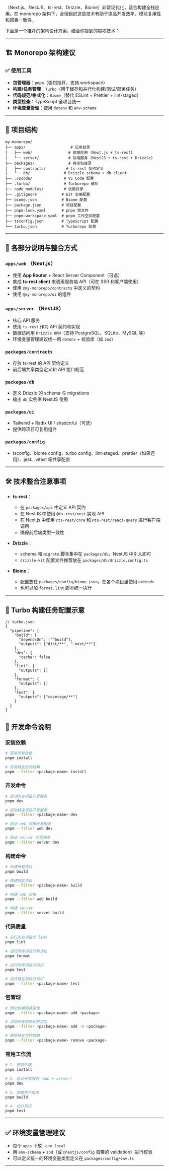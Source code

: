 （Next.js、NestJS、ts-rest、Drizzle、Biome）非常现代化，适合构建全栈应用。在 monorepo 架构下，合理组织这些技术有助于提高开发效率、模块复用性和部署一致性。

下面是一个推荐的架构设计方案，结合你提到的每项技术：

---

## 🏗️ Monorepo 架构建议

### ✅ 使用工具

* **包管理器**：`pnpm`（强烈推荐，支持 workspace）
* **构建/任务管理**：`Turbo`（用于缓存和并行化构建/测试/部署任务）
* **代码规范/格式化**：`Biome`（替代 ESLint + Prettier + lint-staged）
* **类型检查**：TypeScript 全项目统一
* **环境变量管理**：使用 `dotenv` 和 `env-schema`

---

## 📁 项目结构

```
my-monorepo/
├── apps/                    # 应用目录
│   ├── web/                # 前端应用 (Next.js + ts-rest)
│   └── server/             # 后端服务 (NestJS + ts-rest + Drizzle)
├── packages/               # 共享包目录
│   ├── contracts/         # ts-rest 契约定义
│   └── db/               # Drizzle schema + db client
├── .vscode/              # VS Code 配置
├── .turbo/               # Turborepo 缓存
├── node_modules/         # 依赖目录
├── .gitignore           # Git 忽略配置
├── biome.json           # Biome 配置
├── package.json         # 项目配置
├── pnpm-lock.yaml       # pnpm 锁文件
├── pnpm-workspace.yaml  # pnpm 工作空间配置
├── tsconfig.json        # TypeScript 配置
└── turbo.json           # Turborepo 配置
```

---

## 🔧 各部分说明与整合方式

### `apps/web` （Next.js）

* 使用 **App Router** + React Server Component（可选）
* 集成 **ts-rest client** 来调用服务端 API（可在 SSR 和客户端使用）
* 使用 `@my-monorepo/contracts` 中定义的契约
* 使用 `@my-monorepo/ui` 的组件

### `apps/server` （NestJS）

* 核心 API 服务
* 使用 `ts-rest` 作为 API 契约和实现
* 数据访问用 `Drizzle ORM`（支持 PostgreSQL、SQLite、MySQL 等）
* 环境变量管理建议统一用 `dotenv` + 校验库（如 `zod`）

### `packages/contracts`

* 存放 ts-rest 的 API 契约定义
* 前后端共享类型定义和 API 接口规范

### `packages/db`

* 定义 Drizzle 的 schema 与 migrations
* 输出 `db` 实例供 NestJS 使用

### `packages/ui`

* Tailwind + Radix UI / shadcn/ui（可选）
* 提供跨项目可复用组件

### `packages/config`

* tsconfig、biome config、turbo config、lint-staged、prettier（如果还用）、jest、vitest 等共享配置

---

## 🛠️ 技术整合注意事项

* **ts-rest**：

  * 在 `packages/api` 中定义 API 契约
  * 在 NestJS 中使用 `@ts-rest/nest` 实现 API
  * 在 Next.js 中使用 `@ts-rest/core` 和 `@ts-rest/react-query` 进行客户端调用
  * 确保前后端类型一致性

* **Drizzle**：

  * schema 和 `migrate` 脚本集中在 `packages/db`，NestJS 中引入即可
  * `drizzle-kit` 配置文件推荐放在 `packages/db/drizzle.config.ts`

* **Biome**：

  * 配置放在 `packages/config/biome.json`，在各个项目里使用 `extends`
  * 也可以加 `format`, `lint` 脚本统一执行

---

## 🚀 Turbo 构建任务配置示意

```jsonc
// turbo.json
{
  "pipeline": {
    "build": {
      "dependsOn": ["^build"],
      "outputs": ["dist/**", ".next/**"]
    },
    "dev": {
      "cache": false
    },
    "lint": {
      "outputs": []
    },
    "format": {
      "outputs": []
    },
    "test": {
      "outputs": ["coverage/**"]
    }
  }
}
```

## 📝 开发命令说明

### 安装依赖
```bash
# 安装所有依赖
pnpm install

# 安装特定包的依赖
pnpm --filter <package-name> install
```

### 开发命令
```bash
# 启动所有项目开发服务
pnpm dev

# 启动特定项目开发服务
pnpm --filter <package-name> dev

# 启动 web 应用开发服务
pnpm --filter web dev

# 启动 server 开发服务
pnpm --filter server dev
```

### 构建命令
```bash
# 构建所有项目
pnpm build

# 构建特定项目
pnpm --filter <package-name> build

# 构建 web 应用
pnpm --filter web build

# 构建 server
pnpm --filter server build
```

### 代码质量
```bash
# 运行所有项目的 lint
pnpm lint

# 运行所有项目的格式化
pnpm format

# 运行所有项目的测试
pnpm test

# 运行特定项目的测试
pnpm --filter <package-name> test
```

### 包管理
```bash
# 添加依赖到特定包
pnpm --filter <package-name> add <package>

# 添加开发依赖到特定包
pnpm --filter <package-name> add -D <package>

# 移除特定包的依赖
pnpm --filter <package-name> remove <package>
```

### 常用工作流
```bash
# 1. 安装依赖
pnpm install

# 2. 启动开发服务（web + server）
pnpm dev

# 3. 构建生产版本
pnpm build

# 4. 运行测试
pnpm test
```

---

## ✅ 环境变量管理建议

* 每个 `apps` 下放 `.env.local`
* 用 `env-schema` + `zod`（或 `@nestjs/config` 自带的 validation）进行校验
* 可以定义统一的环境变量类型定义在 `packages/config/env.ts`


---